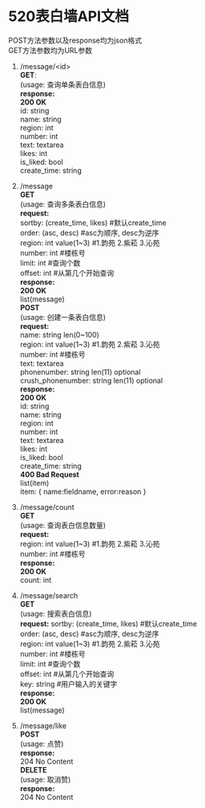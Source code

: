 # 520表白墙API文档
POST方法参数以及response均为json格式  
GET方法参数均为URL参数  

1. /message/&lt;id&gt;  
__GET__:  
(usage: 查询单条表白信息)  
__response:__  
__200 OK__  
id: string  
name: string  
region: int  
number: int  
text: textarea  
likes: int  
is_liked: bool  
create_time: string  

2. /message  
__GET__  
(usage: 查询多条表白信息)  
__request:__  
sortby: (create_time, likes) #默认create_time  
order: (asc, desc) #asc为顺序, desc为逆序  
region: int value(1~3) #1.韵苑 2.紫菘 3.沁苑  
number: int #楼栋号  
limit: int #查询个数  
offset: int #从第几个开始查询  
__response:__  
__200 OK__  
list(message)  
__POST__  
(usage: 创建一条表白信息)  
__request:__  
name: string len(0~100)  
region: int value(1~3) #1.韵苑 2.紫菘 3.沁苑  
number: int #楼栋号  
text: textarea  
phonenumber: string len(11) optional  
crush_phonenumber: string len(11) optional  
__response:__  
__200 OK__  
id: string  
name: string  
region: int  
number: int  
text: textarea  
likes: int  
is_liked: bool  
create_time: string  
__400 Bad Request__  
list(item)  
item: { name:fieldname, error:reason }

3. /message/count  
__GET__  
(usage: 查询表白信息数量)  
__request:__  
region: int value(1~3) #1.韵苑 2.紫菘 3.沁苑  
number: int #楼栋号  
__response:__  
__200 OK__  
count: int  

4. /message/search  
__GET__  
(usage: 搜索表白信息)  
__request:__
sortby: (create_time, likes) #默认create_time  
order: (asc, desc) #asc为顺序, desc为逆序  
region: int value(1~3) #1.韵苑 2.紫菘 3.沁苑  
number: int #楼栋号  
limit: int #查询个数  
offset: int #从第几个开始查询  
key: string #用户输入的关键字  
__response:__  
__200 OK__  
list(message)  

5. /message/like  
__POST__  
(usage: 点赞)  
__response:__  
204 No Content  
__DELETE__  
(usage: 取消赞)  
__response:__  
204 No Content
